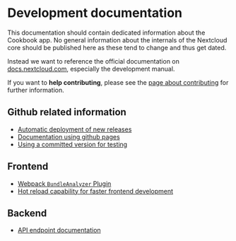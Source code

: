 # Development documentation

This documentation should contain dedicated information about the Cookbook app.
No general information about the internals of the Nextcloud core should be published here as these tend to change and thus get dated.

Instead we want to reference the official documentation on [docs.nextcloud.com](https://docs.nextcloud.com), especially the development manual.

If you want to **help contributing**, please see the [page about contributing](contributing) for further information.

## Github related information

- [Automatic deployment of new releases](deployment)
- [Documentation using github pages](docs)
- [Using a committed version for testing](use-autobuild)


## Frontend

- [Webpack `BundleAnalyzer` Plugin](frontend/webpack-bundle-analyzer)
- [Hot reload capability for faster frontend development](frontend/hot-reload)

## Backend

- [API endpoint documentation](api/index)
